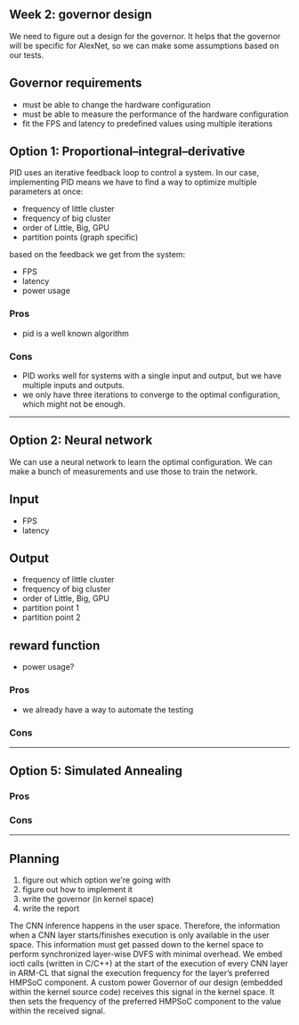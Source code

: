 Week 2: governor design
---
We need to figure out a design for the governor.
It helps that the governor will be specific for AlexNet,
so we can make some assumptions based on our tests.

## Governor requirements
- must be able to change the hardware configuration
- must be able to measure the performance of the hardware configuration
- fit the FPS and latency to predefined values using multiple iterations

## Option 1: Proportional–integral–derivative
PID uses an iterative feedback loop to control a system.
In our case, implementing PID means we have to find a way to optimize multiple parameters at once:
- frequency of little cluster
- frequency of big cluster
- order of Little, Big, GPU
- partition points (graph specific)

based on the feedback we get from the system:
- FPS
- latency
- power usage

### Pros
- pid is a well known algorithm

### Cons
- PID works well for systems with a single input and output, but we have multiple inputs and outputs.
- we only have three iterations to converge to the optimal configuration, which might not be enough.
---

## Option 2: Neural network
We can use a neural network to learn the optimal configuration.
We can make a bunch of measurements and use those to train the network.

## Input
- FPS
- latency

## Output
- frequency of little cluster
- frequency of big cluster
- order of Little, Big, GPU
- partition point 1
- partition point 2

## reward function
- power usage?

### Pros
- we already have a way to automate the testing

### Cons


---

## Option 5: Simulated Annealing

### Pros

### Cons

---

## Planning
1. figure out which option we're going with
2. figure out how to implement it
3. write the governor (in kernel space)
4. write the report

The CNN inference happens in the user space. Therefore, the
information when a CNN layer starts/finishes execution is only
available in the user space. This information must get passed
down to the kernel space to perform synchronized layer-wise
DVFS with minimal overhead. We embed ioctl calls (written
in C/C++) at the start of the execution of every CNN layer
in ARM-CL that signal the execution frequency for the layer’s
preferred HMPSoC component. A custom power Governor of
our design (embedded within the kernel source code) receives
this signal in the kernel space. It then sets the frequency of the
preferred HMPSoC component to the value within the received
signal.